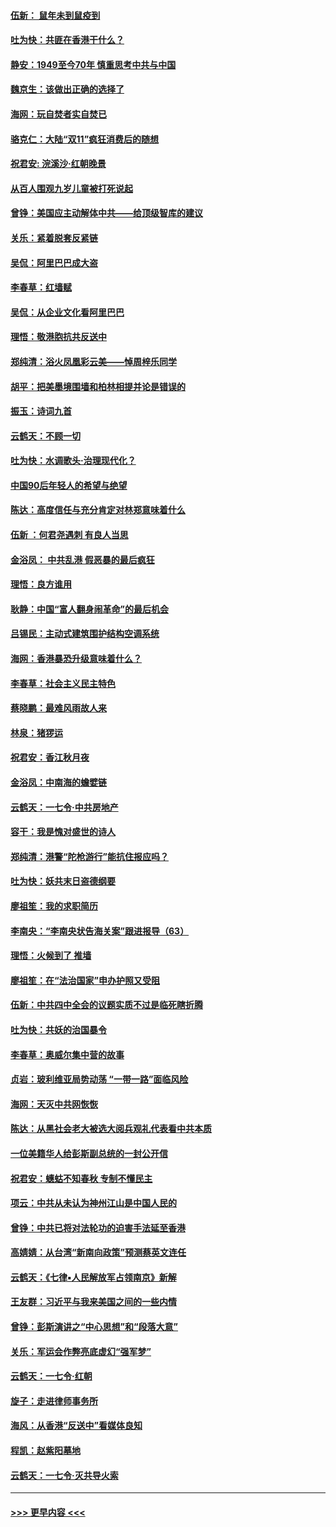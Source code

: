 #### [伍新： 鼠年未到鼠疫到](../pages/nsc993/n11655098.md?t=11142044) 
#### [吐为快：共匪在香港干什么？](../pages/nsc993/n11654891.md?t=11142044) 
#### [静安：1949至今70年 慎重思考中共与中国](../pages/nsc993/n11651244.md?t=11142044) 
#### [魏京生：该做出正确的选择了](../pages/nsc993/n11653084.md?t=11142044) 
#### [海网：玩自焚者实自焚已](../pages/nsc993/n11652423.md?t=11142044) 
#### [骆克仁：大陆“双11”疯狂消费后的随想](../pages/nsc993/n11652305.md?t=11142044) 
#### [祝君安: 浣溪沙·红朝晚景](../pages/nsc993/n11652258.md?t=11142044) 
#### [从百人围观九岁儿童被打死说起](../pages/nsc993/n11651030.md?t=11142044) 
#### [曾铮：美国应主动解体中共——给顶级智库的建议](../pages/nsc993/n11649888.md?t=11142044) 
#### [关乐：紧着脱套反紧链](../pages/nsc993/n11649069.md?t=11142044) 
#### [吴侃：阿里巴巴成大盗](../pages/nsc993/n11645523.md?t=11142044) 
#### [李春草：红墙赋](../pages/nsc993/n11646389.md?t=11142044) 
#### [吴侃：从企业文化看阿里巴巴](../pages/nsc993/n11645476.md?t=11142044) 
#### [理悟：敬港胞抗共反送中](../pages/nsc993/n11645466.md?t=11142044) 
#### [郑纯清：浴火凤凰彩云美——悼周梓乐同学](../pages/nsc993/n11645155.md?t=11142044) 
#### [胡平：把美墨境围墙和柏林相提并论是错误的](../pages/nsc993/n11645134.md?t=11142044) 
#### [振玉：诗词九首](../pages/nsc993/n11644081.md?t=11142044) 
#### [云鹤天：不顾一切](../pages/nsc993/n11643508.md?t=11142044) 
#### [吐为快：水调歌头·治理现代化？](../pages/nsc993/n11643485.md?t=11142044) 
#### [中国90后年轻人的希望与绝望](../pages/nsc993/n11642317.md?t=11142044) 
#### [陈达：高度信任与充分肯定对林郑意味着什么](../pages/nsc993/n11641441.md?t=11142044) 
#### [伍新 ：何君尧遇刺 有良人当思](../pages/nsc993/n11641503.md?t=11142044) 
#### [金浴凤： 中共乱港  假恶暴的最后疯狂](../pages/nsc993/n11641495.md?t=11142044) 
#### [理悟：良方谁用](../pages/nsc993/n11641463.md?t=11142044) 
#### [耿静：中国“富人翻身闹革命”的最后机会](../pages/nsc993/n11640655.md?t=11142044) 
#### [吕锡民：主动式建筑围护结构空调系统](../pages/nsc993/n11640168.md?t=11142044) 
#### [海网：香港暴恐升级意味着什么？](../pages/nsc993/n11635904.md?t=11142044) 
#### [李春草：社会主义民主特色](../pages/nsc993/n11634657.md?t=11142044) 
#### [蔡晓鹏：最难风雨故人来](../pages/nsc993/n11633145.md?t=11142044) 
#### [林泉：猪猡运](../pages/nsc993/n11631469.md?t=11142044) 
#### [祝君安：香江秋月夜](../pages/nsc993/n11631440.md?t=11142044) 
#### [金浴凤：中南海的蟾嬖链](../pages/nsc993/n11631290.md?t=11142044) 
#### [云鹤天：一七令·中共房地产](../pages/nsc993/n11630084.md?t=11142044) 
#### [容干：我是愧对盛世的诗人](../pages/nsc993/n11630059.md?t=11142044) 
#### [郑纯清：港警“陀枪游行”能抗住报应吗？](../pages/nsc993/n11629999.md?t=11142044) 
#### [吐为快：妖共末日盗德纲要](../pages/nsc993/n11628610.md?t=11142044) 
#### [廖祖笙：我的求职简历](../pages/nsc993/n11628492.md?t=11142044) 
#### [李南央：“李南央状告海关案”跟进报导（63）](../pages/nsc993/n11627039.md?t=11142044) 
#### [理悟：火候到了 推墙](../pages/nsc993/n11626917.md?t=11142044) 
#### [廖祖笙：在“法治国家”申办护照又受阻](../pages/nsc993/n11626500.md?t=11142044) 
#### [伍新：中共四中全会的议题实质不过是临死瞎折腾](../pages/nsc993/n11621774.md?t=11142044) 
#### [吐为快：共妖的治国暴令](../pages/nsc993/n11621401.md?t=11142044) 
#### [李春草：奥威尔集中营的故事](../pages/nsc993/n11621373.md?t=11142044) 
#### [贞岩：玻利维亚局势动荡 “一带一路”面临风险](../pages/nsc993/n11619480.md?t=11142044) 
#### [海网：天灭中共网恢恢](../pages/nsc993/n11618261.md?t=11142044) 
#### [陈达：从黑社会老大被选大阅兵观礼代表看中共本质](../pages/nsc993/n11618229.md?t=11142044) 
#### [一位美籍华人给彭斯副总统的一封公开信](../pages/nsc993/n11616906.md?t=11142044) 
#### [祝君安：蟪蛄不知春秋  专制不懂民主](../pages/nsc993/n11616882.md?t=11142044) 
#### [项云：中共从未认为神州江山是中国人民的](../pages/nsc993/n11616763.md?t=11142044) 
#### [曾铮：中共已将对法轮功的迫害手法延至香港](../pages/nsc993/n11616561.md?t=11142044) 
#### [高婧婧：从台湾“新南向政策”预测蔡英文连任](../pages/nsc993/n11616518.md?t=11142044) 
#### [云鹤天：《七律▪人民解放军占领南京》新解](../pages/nsc993/n11616490.md?t=11142044) 
#### [王友群：习近平与我来美国之间的一些内情](../pages/nsc993/n11615052.md?t=11142044) 
#### [曾铮：彭斯演讲之“中心思想”和“段落大意”](../pages/nsc993/n11615020.md?t=11142044) 
#### [关乐：军运会作弊亮底虚幻“强军梦”](../pages/nsc993/n11615008.md?t=11142044) 
#### [云鹤天：一七令‧红朝](../pages/nsc993/n11615000.md?t=11142044) 
#### [旋子：走进律师事务所](../pages/nsc993/n11614894.md?t=11142044) 
#### [海风：从香港“反送中”看媒体良知](../pages/nsc993/n11614480.md?t=11142044) 
#### [程凯：赵紫阳墓地](../pages/nsc993/n11614464.md?t=11142044) 
#### [云鹤天：一七令‧灭共导火索](../pages/nsc993/n11613471.md?t=11142044) 

----
#### [ >>> 更早内容 <<< ](../indexes/nsc993-earlier.md)
